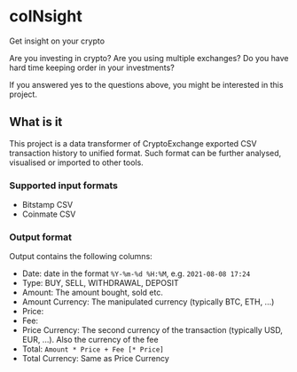 # coINsight

Get insight on your crypto

Are you investing in crypto? Are you using multiple exchanges? Do you have hard time keeping order in your investments?

If you answered yes to the questions above, you might be interested in this project.

## What is it 

This project is a data transformer of CryptoExchange exported CSV transaction history to unified format.
Such format can be further analysed, visualised or imported to other tools.

### Supported input formats

* Bitstamp CSV
* Coinmate CSV

### Output format

Output contains the following columns:

* Date: date in the format `%Y-%m-%d %H:%M`, e.g. `2021-08-08 17:24`
* Type: BUY, SELL, WITHDRAWAL, DEPOSIT
* Amount: The amount bought, sold etc.
* Amount Currency: The manipulated currency (typically BTC, ETH, ...)
* Price: 
* Fee:
* Price Currency: The second currency of the transaction (typically USD, EUR, ...). Also the currency of the fee
* Total: `Amount * Price + Fee [* Price]`
* Total Currency: Same as Price Currency